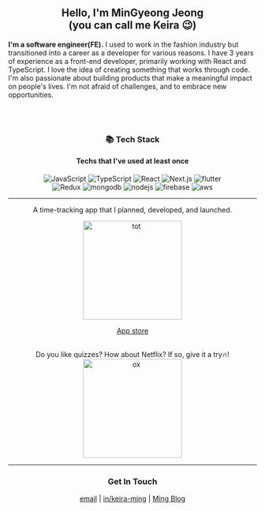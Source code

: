 <div align="center">
<h2> Hello, I'm MinGyeong Jeong <br/> 
(you can call me Keira 😉)
</h2>
</div>


**I'm a software engineer(FE).**
I used to work in the fashion industry but transitioned into a career as a developer for various reasons. I have 3 years of experience as a front-end developer, primarily working with React and TypeScript. I love the idea of creating something that works through code. I'm also passionate about building products that make a meaningful impact on people's lives. I'm not afraid of challenges, and to embrace new opportunities.<br/>
  
<br/>
<br/>

<div align="center">
  
### 📚 Tech Stack 
#### Techs that I've used at least once

<img alt="JavaScript" src ="https://img.shields.io/badge/-JavaScript-f7df1e.svg?&style=for-the-badge&logo=Javascript&logoColor=white"/>
<img alt="TypeScript" src ="https://img.shields.io/badge/-TypeScript-3178C6.svg?&style=for-the-badge&logo=Typescript&logoColor=white"/>
<img alt="React" src ="https://img.shields.io/badge/-React-61DAFB?logo=react&logoColor=white&style=for-the-badge"/>
<img alt="Next.js" src ="https://img.shields.io/badge/-Next.js-000000?logo=next.js&logoColor=white&style=for-the-badge"/>
<img alt="flutter" src ="https://img.shields.io/badge/-flutter-02569B?logo=flutter&logoColor=white&style=for-the-badge"/>
</div>
<div align="center">
<img alt="Redux" src ="https://img.shields.io/badge/-Redux-764abc?logo=redux&logoColor=white&style=for-the-badge"/>
<img alt="mongodb" src ="https://img.shields.io/badge/-MongoDB-47A248?logo=mongoDB&logoColor=white&style=for-the-badge"/>
<img alt="nodejs" src ="https://img.shields.io/badge/-Node.js-339933?logo=node.js&logoColor=white&style=for-the-badge"/>
<img alt="firebase" src ="https://img.shields.io/badge/-Firebase-FFCA28?logo=firebase&logoColor=white&style=for-the-badge"/>
<img alt="aws" src="https://img.shields.io/badge/-Amazon-232F3E?logo=Amazon&logoColor=white&style=for-the-badge"/>
</div>
<hr>

<div align="center">
  
A time-tracking app that I planned, developed, and launched. <br/>
  
<img src="https://github.com/user-attachments/assets/ab5744e8-15c7-4871-94e3-6aed69c017a8" alt="tot" width="200" /><br/>

<a href="https://apps.apple.com/us/app/t-o-t/id6738571196?l=ko" target="_blank" > App store </a> 
<br><br/>

Do you like quizzes? How about Netflix? If so, give it a try🔥! <br/>
<a href="https://oxquiz.netlify.app" target="_blank"><img src="https://user-images.githubusercontent.com/65863834/151995558-8f76ffd3-9dce-4491-ae70-ccbf07a7604d.gif" alt="ox" width="200" /> </a>
</div>

<hr>

<div align="center">
  <h3>Get In Touch</h3>


  
<!-- <a href="mailto:keimindev@gmail.com"><img alt="gmail" src ="https://img.shields.io/badge/Gmail-d14836?style=flat-square&logo=Gmail&logoColor=white&link=mailto:keimindev@gmail.com"/></a>
<a href="https://www.linkedin.com/in/keira-ming/"><img alt="linkdein" src ="https://img.shields.io/badge/Linkedin-%230077b5.svg?style=flat-square&logo=linkedin&logoColor=white"/></a> -->
<a href="mailto:keimindev@gmail.com" target="_blank">email</a> | 
<a href="https://www.linkedin.com/in/keira-ming/" target="_blank">in/keira-ming</a> | 
<a href ="https://mingblog.vercel.app/" target="_blank">Ming Blog</a> 
</div>
<br>
<br/>
<br/>
<br/>

